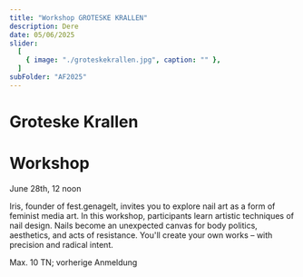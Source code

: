 ```yaml
---
title: "Workshop GROTESKE KRALLEN"
description: Dere
date: 05/06/2025
slider:
  [
    { image: "./groteskekrallen.jpg", caption: "" },
  ]
subFolder: "AF2025"
---
```


# Groteske Krallen 
# Workshop

June 28th, 12 noon

Iris, founder of fest.genagelt, invites you to explore nail art as a form of feminist media art. In this
workshop, participants learn artistic techniques of nail design. Nails become an unexpected canvas for body
politics, aesthetics, and acts of resistance. You'll create your own works – with precision and radical intent.

Max. 10 TN; vorherige Anmeldung

